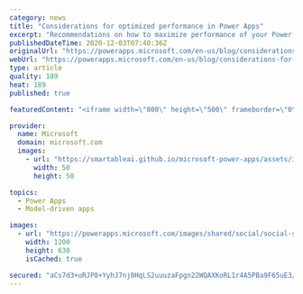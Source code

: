 ```yaml
---
category: news
title: "Considerations for optimized performance in Power Apps"
excerpt: "Recommendations on how to maximize performance of your Power Apps "
publishedDateTime: 2020-12-03T07:40:36Z
originalUrl: "https://powerapps.microsoft.com/en-us/blog/considerations-for-optimized-performance-in-power-apps/"
webUrl: "https://powerapps.microsoft.com/en-us/blog/considerations-for-optimized-performance-in-power-apps/"
type: article
quality: 189
heat: 189
published: true

featuredContent: "<iframe width=\"800\" height=\"500\" frameborder=\"0\" src=\"https://www.youtube.com/embed/jcKoqC9Vfmo\" allow=\"accelerometer; autoplay; encrypted-media; gyroscope; picture-in-picture\" allowfullscreen></iframe>"

provider:
  name: Microsoft
  domain: microsoft.com
  images:
    - url: "https://smartableai.github.io/microsoft-power-apps/assets/images/organizations/microsoft.com-50x50.jpg"
      width: 50
      height: 50

topics:
  - Power Apps
  - Model-driven apps

images:
  - url: "https://powerapps.microsoft.com/images/shared/social/social-share-post-ignite.png"
    width: 1200
    height: 630
    isCached: true

secured: "aCs7d3+uRJP8+YyhJ7nj0HqLS2uuuzaFpgn22WQAXKoRL1r4A5PBa9F65uE3/0D4kSVtM8hA5OT3ptZ26fFYG27AgcPoJB0poqv4Ic3hwtsim1a15b5qSzBphCfMSsxqf3LZw0Io6X6EV+RqRyklgrM3lfOR9CWMBZHTR9vxNVZdCjxAzgwrjrdusb1QAPmH1eChgAemg0WYiYYLtsRpfBMtAbGMxHkGAEbW+7HytuQxbxQZc+fMWrnULByzgR2H0fNg5VtMXNSUo+h/lOFlzUYl+bDi3BQJuPTMoR8Uwe0bMvSM4J6HjqyIxzHyA+huwrTYDP4uL2Xd9gCKIwF0E5M6ZrVCMRbEeYmM6ZLkegHqjbpO087BJfzKZFmylry87fE9YXB0wiQjxLAXNjjT/YwEg9tcOD9R5UmO3fwBR7KXNggnPqb2wNPcXLVsakSLl5UaOrdZF06D70ELsYQI7g==;3I82bFCIFKceDxEVXQCJrw=="
---
```


